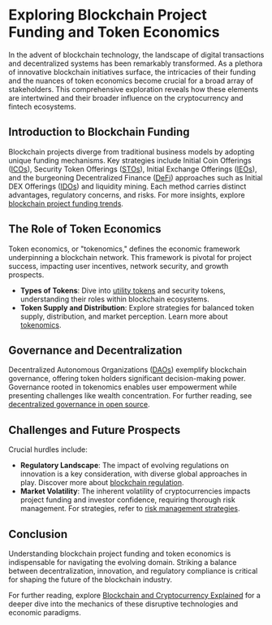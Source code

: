 # Exploring Blockchain Project Funding and Token Economics

In the advent of blockchain technology, the landscape of digital transactions and decentralized systems has been remarkably transformed. As a plethora of innovative blockchain initiatives surface, the intricacies of their funding and the nuances of token economics become crucial for a broad array of stakeholders. This comprehensive exploration reveals how these elements are intertwined and their broader influence on the cryptocurrency and fintech ecosystems.

## Introduction to Blockchain Funding

Blockchain projects diverge from traditional business models by adopting unique funding mechanisms. Key strategies include Initial Coin Offerings ([ICOs](https://en.wikipedia.org/wiki/Initial_coin_offering)), Security Token Offerings ([STOs](https://www.investopedia.com/terms/s/security-token-offering-sto.asp)), Initial Exchange Offerings ([IEOs](https://www.coinbase.com/learn/crypto-basics/what-is-an-initial-exchange-offering)), and the burgeoning Decentralized Finance ([DeFi](https://ethereum.org/en/defi/)) approaches such as Initial DEX Offerings ([IDOs](https://academy.binance.com/en/glossary/initial-dex-offering)) and liquidity mining. Each method carries distinct advantages, regulatory concerns, and risks. For more insights, explore [blockchain project funding trends](https://www.license-token.com/wiki/blockchain-project-funding-trends).

## The Role of Token Economics

Token economics, or "tokenomics," defines the economic framework underpinning a blockchain network. This framework is pivotal for project success, impacting user incentives, network security, and growth prospects.

- **Types of Tokens**: Dive into [utility tokens](https://medium.com/swlh/utility-vs-security-tokens-the-howey-test-2a5d1d2d63a6) and security tokens, understanding their roles within blockchain ecosystems.
- **Token Supply and Distribution**: Explore strategies for balanced token supply, distribution, and market perception. Learn more about [tokenomics](https://www.license-token.com/wiki/nft-tokenomics).

## Governance and Decentralization

Decentralized Autonomous Organizations ([DAOs](https://ethereum.org/en/dao/)) exemplify blockchain governance, offering token holders significant decision-making power. Governance rooted in tokenomics enables user empowerment while presenting challenges like wealth concentration. For further reading, see [decentralized governance in open source](https://www.license-token.com/wiki/decentralized-governance-in-open-source).

## Challenges and Future Prospects

Crucial hurdles include:

- **Regulatory Landscape**: The impact of evolving regulations on innovation is a key consideration, with diverse global approaches in play. Discover more about [blockchain regulation](https://www.license-token.com/wiki/blockchain-regulation).
- **Market Volatility**: The inherent volatility of cryptocurrencies impacts project funding and investor confidence, requiring thorough risk management. For strategies, refer to [risk management strategies](https://www.license-token.com/wiki/risk-management-strategies).

## Conclusion

Understanding blockchain project funding and token economics is indispensable for navigating the evolving domain. Striking a balance between decentralization, innovation, and regulatory compliance is critical for shaping the future of the blockchain industry.

For further reading, explore [Blockchain and Cryptocurrency Explained](https://www.investopedia.com/terms/b/blockchain.asp) for a deeper dive into the mechanics of these disruptive technologies and economic paradigms.